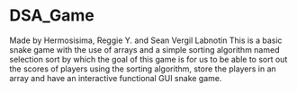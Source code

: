# DSA_Game
Made by Hermosisima, Reggie Y. and Sean Vergil Labnotin
This is a basic snake game with the use of arrays and a simple sorting algorithm named
selection sort by which the goal of this game is for us to be able to sort out the scores 
of players using the sorting algorithm, store the players in an array and have an interactive
functional GUI snake game.